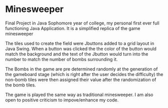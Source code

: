 # Minesweeper
Final Project in Java Sophomore year of college, my personal first ever full functioning Java Application. It is a simplified replica of the game minesweeper 

The tiles used to create the field were Jbuttons added to a grid layout in Java Swing. When a button was clicked the the color of the button would match the background
and the text of the Jbutton would turn into the number to match the number of bombs surrounding it.

The Bombs in the game are pre determined randomly at the generation of the gameboard stage (which is right after the user decides the difficulty) the non-bomb tiles were 
then assigned their value after the randomization of the bomb tiles.

The game is played the same way as traditional minesweeper. I am also open to positive criticism to impove/enhance my code.   
